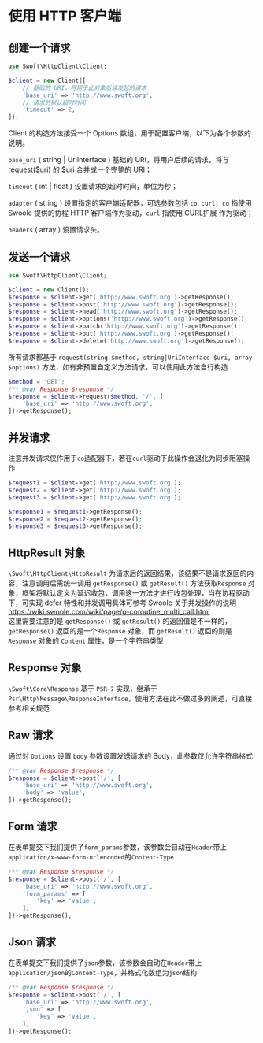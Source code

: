 # 使用 HTTP 客户端

## 创建一个请求
```php
use Swoft\HttpClient\Client;

$client = new Client([
    // 基础的 URI，将用于此对象后续发起的请求
    'base_uri' => 'http://www.swoft.org',
    // 请求的默认超时时间
    'timeout' => 2,
]);
```
Client 的构造方法接受一个 Options 数组，用于配置客户端，以下为各个参数的说明。

`base_uri` ( string | UriInterface ) 基础的 URI，将用户后续的请求，将与 request($uri) 的 $uri 合并成一个完整的 URI；

`timeout` ( int | float ) 设置请求的超时时间，单位为秒；

`adapter` ( string ) 设置指定的客户端适配器，可选参数包括 `co`, `curl`，`co` 指使用 Swoole 提供的协程 HTTP 客户端作为驱动，`curl` 指使用 CURL扩展 作为驱动；

`headers` ( array ) 设置请求头。

## 发送一个请求

```php
use Swoft\HttpClient\Client;

$client = new Client();
$response = $client->get('http://www.swoft.org')->getResponse();
$response = $client->post('http://www.swoft.org')->getResponse();
$response = $client->head('http://www.swoft.org')->getResponse();
$response = $client->options('http://www.swoft.org')->getResponse();
$response = $client->patch('http://www.swoft.org')->getResponse();
$response = $client->put('http://www.swoft.org')->getResponse();
$response = $client->delete('http://www.swoft.org')->getResponse();
```

所有请求都基于 `request(string $method, string|UriInterface $uri, array $options)` 方法，如有非预置自定义方法请求，可以使用此方法自行构造
```php
$method = 'GET';
/** @var Response $response */
$response = $client->request($method, '/', [
    'base_uri' => 'http://www.swoft.org',
])->getResponse();
```

## 并发请求
注意并发请求仅作用于`co`适配器下，若在`curl`驱动下此操作会退化为同步阻塞操作
```php
$request1 = $client->get('http://www.swoft.org');
$request2 = $client->get('http://www.swoft.org');
$request3 = $client->get('http://www.swoft.org');

$response1 = $request1->getResponse();
$response2 = $request2->getResponse();
$response3 = $request3->getResponse();
```

## HttpResult 对象
`\Swoft\HttpClient\HttpResult` 为请求后的返回结果，该结果不是请求返回的内容，注意调用后需统一调用 `getResponse()` 或 `getResult()` 方法获取`Response` 对象，框架将默认定义为延迟收包，调用这一方法才进行收包处理，当在协程驱动下，可实现 defer 特性和并发调用具体可参考 Swoole 关于并发操作的说明 https://wiki.swoole.com/wiki/page/p-coroutine_multi_call.html  
这里需要注意的是 `getResponse()` 或 `getResult()` 的返回值是不一样的，`getResponse()` 返回的是一个`Response` 对象，而 `getResult()` 返回的则是 `Response` 对象的 `Content` 属性，是一个字符串类型

## Response 对象
`\Swoft\Core\Response` 基于 `PSR-7` 实现，继承于 `Psr\Http\Message\ResponseInterface`，使用方法在此不做过多的阐述，可直接参考相关规范

## Raw 请求
通过对 `Options` 设置 `body` 参数设置发送请求的 Body，此参数仅允许字符串格式
```php
/** @var Response $response */
$response = $client->post('/', [
    'base_uri' => 'http://www.swoft.org',
    'body' => 'value',
])->getResponse();
```

## Form 请求
在表单提交下我们提供了`form_params`参数，该参数会自动在`Header`带上`application/x-www-form-urlencoded`的`Content-Type`

```php
/** @var Response $response */
$response = $client->post('/', [
    'base_uri' => 'http://www.swoft.org',
    'form_params' => [
        'key' => 'value',
    ],
])->getResponse();
```

## Json 请求
在表单提交下我们提供了`json`参数，该参数会自动在`Header`带上`application/json`的`Content-Type`，并格式化数组为`json`结构

```php
/** @var Response $response */
$response = $client->post('/', [
    'base_uri' => 'http://www.swoft.org',
    'json' => [
        'key' => 'value',
    ],
])->getResponse();
```
